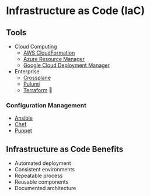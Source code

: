 # Infrastructure as Code (IaC)

<!--
https://app.pluralsight.com/library/courses/infrastructure-code-big-picture/table-of-contents
https://app.pluralsight.com/paths/skill/automate-infrastructure-on-aws-with-cloudformation

https://app.pluralsight.com/guides/what-is-infrastructure-as-code-and-why-you-should-be-automating-it

https://linkedin.com/learning/devops-foundations-infrastructure-as-code/welcome
https://linkedin.com/learning/aws-infrastructure-as-code-for-software-developers/infrastructure-is-code
-->

## Tools

- Cloud Computing
  - [AWS CloudFormation](/aws/services/cloudformation.md)
  - [Azure Resource Manager](/azure/README.md)
  - [Google Cloud Deployment Manager](/gcp/README.md)
- Enterprise
  - [Crossplane](/crossplane.md)
  - [Pulumi](/pulumi.md)
  - [Terraform](/hashicorp/terraform/README.md) 🌟

### Configuration Management

- [Ansible](/ansible.md)
- [Chef](/chef.md)
- [Puppet](/puppet.md)

## Infrastructure as Code Benefits

- Automated deployment
- Consistent environments
- Repeatable process
- Reusable components
- Documented architecture
